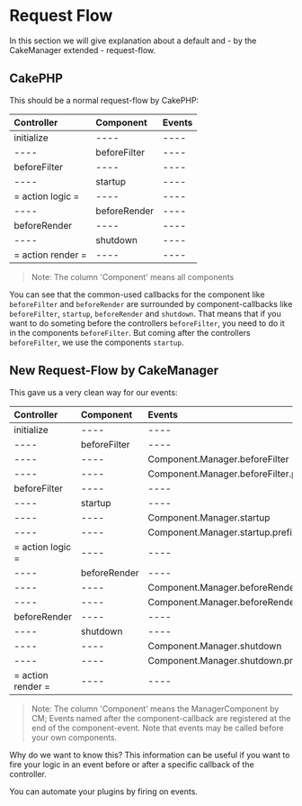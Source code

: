 Request Flow
============

In this section we will give explanation about a default and - by the CakeManager extended - request-flow.

CakePHP
-------

This should be a normal request-flow by CakePHP:

Controller              | Component             | Events
:------------           | :-------------        | :------------
initialize              | ----                  | ----
----                    | beforeFilter          | ---- 
beforeFilter            | ----                  | ----
----                    | startup               | ---- 
= action logic =        | ----                  | ----
----                    | beforeRender          | ---- 
beforeRender            | ----                  | ----
----                    | shutdown              | ---- 
= action render =       | ----                  | ----            

> Note: The column 'Component' means all components

You can see that the common-used callbacks for the component like `beforeFilter` and `beforeRender` are surrounded by component-callbacks like `beforeFilter`, `startup`, `beforeRender` and `shutdown`. That means that if you want to do someting before the controllers `beforeFilter`, you need to do it in the components `beforeFilter`. But coming after the controllers `beforeFilter`, we use the components `startup`.

New Request-Flow by CakeManager
-------------------------------

This gave us a very clean way for our events:

| Controller              | Component             | Events                                  |
| :------------           | :-------------        | :------------                           |
| initialize              | ----                  | ----                                    |
| ----                    | beforeFilter          | ----                                    |
| ----                    | ----                  | Component.Manager.beforeFilter          |
| ----                    | ----                  | Component.Manager.beforeFilter.prefix   |
| beforeFilter            | ----                  | ----                                    |
| ----                    | startup               | ----                                    |
| ----                    | ----                  | Component.Manager.startup               |
| ----                    | ----                  | Component.Manager.startup.prefix        |
| = action logic =        | ----                  | ----                                    |
| ----                    | beforeRender          | ----                                    |
| ----                    | ----                  | Component.Manager.beforeRender          |
| ----                    | ----                  | Component.Manager.beforeRender.prefix   |
| beforeRender            | ----                  | ----                                    |
| ----                    | shutdown              | ----                                    |
| ----                    | ----                  | Component.Manager.shutdown              |
| ----                    | ----                  | Component.Manager.shutdown.prefix       |
| = action render =       | ----                  | ----                                    |

> Note: The column 'Component' means the ManagerComponent by CM; Events named after the component-callback are registered at the end of the component-event. Note that events may be called before your own components.

Why do we want to know this? This information can be useful if you want to fire your logic in an event before or after a specific callback of the controller.

You can automate your plugins by firing on events.

